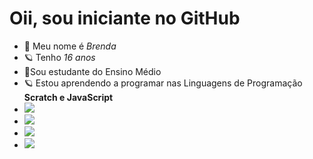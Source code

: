# Oii, sou iniciante no GitHub
-  💫 Meu nome é *Brenda*
-  🪐 Tenho *16 anos*
-  💫Sou estudante do Ensino Médio 
-  🪐 Estou aprendendo a programar nas Linguagens de Programação **Scratch e JavaScript**
-  ![](https://img.shields.io/badge/Scratch-4D97FF?style=for-the-badge&logo=Scratch&logoColor=white)
-  ![](https://img.shields.io/badge/JavaScript-323330?style=for-the-badge&logo=javascript&logoColor=F7DF1E)  
- <a href="https://instagram.com/heloisabrenda_" target="_blank"><img src="https://img.shields.io/badge/-Instagram-%23E4405F?style=for-the-badge&logo=instagram&logoColor=white" target="_blank"></a>
- <a href = "mailto:brenda.heloisadossantosde.almeida@escola.pr.gov.br"><img src="https://img.shields.io/badge/Gmail-D14836?style=for-the-badge&logo=gmail&logoColor=white" target="_blank"></a>
